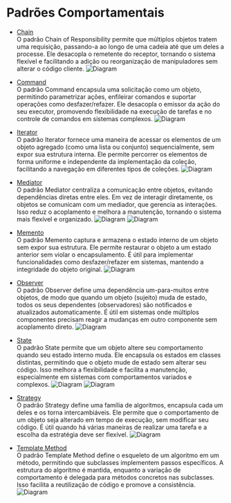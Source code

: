 # Padrões Comportamentais

- [Chain](./behavioral/chain/chain_of_responsibility.py)  
O padrão Chain of Responsibility permite que múltiplos objetos tratem uma requisição, passando-a ao longo de uma cadeia até que um deles a processe. Ele desacopla o remetente do receptor, tornando o sistema flexível e facilitando a adição ou reorganização de manipuladores sem alterar o código cliente.
![Diagram](/behavioral/chain/chain_responsibility_diagram.png)

- [Command](/behavioral/command/command_1.py)  
O padrão Command encapsula uma solicitação como um objeto, permitindo parametrizar ações, enfileirar comandos e suportar operações como desfazer/refazer. Ele desacopla o emissor da ação do seu executor, promovendo flexibilidade na execução de tarefas e no controle de comandos em sistemas complexos.
![Diagram](/behavioral/command/command_diagram.png)

- [Iterator](/behavioral/iterator/iterator_1.py)  
O padrão Iterator fornece uma maneira de acessar os elementos de um objeto agregado (como uma lista ou conjunto) sequencialmente, sem expor sua estrutura interna. Ele permite percorrer os elementos de forma uniforme e independente da implementação da coleção, facilitando a navegação em diferentes tipos de coleções.
![Diagram](/behavioral/iterator/iterator_diagram.png)

- [Mediator](/behavioral/mediator/mediator_1.py)  
O padrão Mediator centraliza a comunicação entre objetos, evitando dependências diretas entre eles. Em vez de interagir diretamente, os objetos se comunicam com um mediador, que gerencia as interações. Isso reduz o acoplamento e melhora a manutenção, tornando o sistema mais flexível e organizado.
![Diagram](/behavioral/mediator/mediator_problem.png)
![Diagram](/behavioral/mediator/mediator_diagram.png)

- [Memento](/behavioral/memento/memento_1.py)  
O padrão Memento captura e armazena o estado interno de um objeto sem expor sua estrutura. Ele permite restaurar o objeto a um estado anterior sem violar o encapsulamento. É útil para implementar funcionalidades como desfazer/refazer em sistemas, mantendo a integridade do objeto original.
![Diagram](/behavioral/memento/memento_diagram.png)

- [Observer](/behavioral/observer/observer_1.py)  
O padrão Observer define uma dependência um-para-muitos entre objetos, de modo que quando um objeto (sujeito) muda de estado, todos os seus dependentes (observadores) são notificados e atualizados automaticamente. É útil em sistemas onde múltiplos componentes precisam reagir a mudanças em outro componente sem acoplamento direto.
![Diagram](/behavioral/observer/observer_diagram.png)

- [State](/behavioral/state/state_1.py)  
O padrão State permite que um objeto altere seu comportamento quando seu estado interno muda. Ele encapsula os estados em classes distintas, permitindo que o objeto mude de estado sem alterar seu código. Isso melhora a flexibilidade e facilita a manutenção, especialmente em sistemas com comportamentos variados e complexos.
![Diagram](/behavioral/state/state_problem_diagram.png)
![Diagram](/behavioral/state/state_diagram.png)

- [Strategy](/behavioral/strategy/strategy_1.py)  
O padrão Strategy define uma família de algoritmos, encapsula cada um deles e os torna intercambiáveis. Ele permite que o comportamento de um objeto seja alterado em tempo de execução, sem modificar seu código. É útil quando há várias maneiras de realizar uma tarefa e a escolha da estratégia deve ser flexível.
![Diagram](/behavioral/strategy/strategy_diagram.png)

- [Template Method](/behavioral/template_method/template_method_1.py)  
O padrão Template Method define o esqueleto de um algoritmo em um método, permitindo que subclasses implementem passos específicos. A estrutura do algoritmo é mantida, enquanto a variação de comportamento é delegada para métodos concretos nas subclasses. Isso facilita a reutilização de código e promove a consistência.
![Diagram](/behavioral/template_method/template_method_diagram.png)